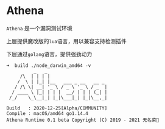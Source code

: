 # Athena

`Athena` 是一个漏洞测试环境

上层提供魔改版的`lua`语言，用以兼容支持检测插件

下层通过`golang`语言，提供强劲动力

```
➜  build ./node_darwin_amd64 -v       
          _   _
     /\  | | | |
    /  \ | |_| |__   ___ _ __   __ _
   / /\ \| __| '_ \ / _ \ '_ \ / _  |
  / ____ \ |_| | | |  __/ | | | (_| |
 /_/    \_\__|_| |_|\___|_| |_|\__,_|

Build   : 2020-12-25[Alpha/COMMUNITY]
Compile : macOS/amd64 go1.14.4
Athena Runtime 0.1 beta Copyright (C) 2019 - 2021 无名菜🐶
```
